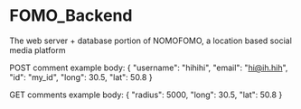 # FOMO_Backend
The web server + database portion of NOMOFOMO, a location based social media platform

POST comment example body:
{
    "username": "hihihi",
    "email": "hi@ih.hih",
    "id": "my_id",
    "long": 30.5,
    "lat": 50.8
}

GET comments example body:
{
    "radius": 5000,
    "long": 30.5,
    "lat": 50.8
}